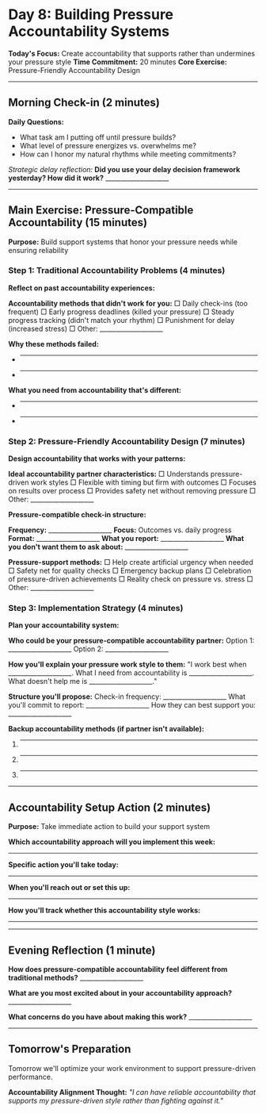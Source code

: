 # Day 8: Building Pressure Accountability Systems

**Today's Focus:** Create accountability that supports rather than undermines your pressure style
**Time Commitment:** 20 minutes
**Core Exercise:** Pressure-Friendly Accountability Design

---

## Morning Check-in (2 minutes)

**Daily Questions:**
- What task am I putting off until pressure builds?
- What level of pressure energizes vs. overwhelms me?
- How can I honor my natural rhythms while meeting commitments?

*Strategic delay reflection:*
**Did you use your delay decision framework yesterday? How did it work?** ____________________

---

## Main Exercise: Pressure-Compatible Accountability (15 minutes)

**Purpose:** Build support systems that honor your pressure needs while ensuring reliability

### Step 1: Traditional Accountability Problems (4 minutes)

**Reflect on past accountability experiences:**

**Accountability methods that didn't work for you:**
□ Daily check-ins (too frequent)
□ Early progress deadlines (killed your pressure)
□ Steady progress tracking (didn't match your rhythm)
□ Punishment for delay (increased stress)
□ Other: ____________________

**Why these methods failed:**
- ____________________
- ____________________

**What you need from accountability that's different:**
- ____________________
- ____________________

### Step 2: Pressure-Friendly Accountability Design (7 minutes)

**Design accountability that works with your patterns:**

**Ideal accountability partner characteristics:**
□ Understands pressure-driven work styles
□ Flexible with timing but firm with outcomes
□ Focuses on results over process
□ Provides safety net without removing pressure
□ Other: ____________________

**Pressure-compatible check-in structure:**

**Frequency:** ____________________
**Focus:** Outcomes vs. daily progress
**Format:** ____________________
**What you report:** ____________________
**What you don't want them to ask about:** ____________________

**Pressure-support methods:**
□ Help create artificial urgency when needed
□ Safety net for quality checks
□ Emergency backup plans
□ Celebration of pressure-driven achievements
□ Reality check on pressure vs. stress
□ Other: ____________________

### Step 3: Implementation Strategy (4 minutes)

**Plan your accountability system:**

**Who could be your pressure-compatible accountability partner:**
Option 1: ____________________
Option 2: ____________________

**How you'll explain your pressure work style to them:**
"I work best when ____________________. What I need from accountability is ____________________. What doesn't help me is ____________________."

**Structure you'll propose:**
Check-in frequency: ____________________
What you'll commit to report: ____________________
How they can best support you: ____________________

**Backup accountability methods (if partner isn't available):**
1. ____________________
2. ____________________
3. ____________________

---

## Accountability Setup Action (2 minutes)

**Purpose:** Take immediate action to build your support system

**Which accountability approach will you implement this week:**
____________________

**Specific action you'll take today:**
____________________

**When you'll reach out or set this up:**
____________________

**How you'll track whether this accountability style works:**
____________________

---

## Evening Reflection (1 minute)

**How does pressure-compatible accountability feel different from traditional methods?** ____________________

**What are you most excited about in your accountability approach?** ____________________

**What concerns do you have about making this work?** ____________________

---

## Tomorrow's Preparation
Tomorrow we'll optimize your work environment to support pressure-driven performance.

**Accountability Alignment Thought:**
*"I can have reliable accountability that supports my pressure-driven style rather than fighting against it."*